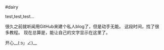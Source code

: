 #dairy

test,test,test...

很久之前就听闻用GitHub来建个私人blog了，但是动手无能。
这段时间，找了很多教程。
现在总算是，能让自己的文字显示在这里了。

开心__(:з」∠)__
